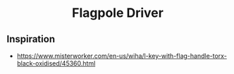 <!-- 2024-03-26 -->

<h1 align="center">
  Flagpole Driver
  <br>
  <sup><sub><sup><sup></sub>
</h1>

## Inspiration

- https://www.misterworker.com/en-us/wiha/l-key-with-flag-handle-torx-black-oxidised/45360.html
